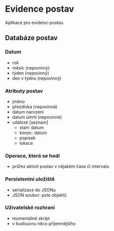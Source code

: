 # Evidence postav

Aplikace pro evidenci postav.

## Databáze postav

### Datum
* rok
* měsíc (nepovinný)
* týden (nepovinný)
* den v týdnu (nepovinný)

### Atributy postav
* jméno
* přezdívka (nepovinná)
* datum narození
* datum úmrtí (nepovinné)
* události [seznam]
  * start: datum
  * konec: datum
  * popisek
  * lokace

### Operace, která se hodí
* průřez aktivit postav v nějakém čase či intervalu

### Persistentní uložiště
* serializace do JSONu
* JSON soubor: pole objektů

### Uživatelské rozhraní
* momentálně skript
* v budoucnu něco příjemnějšího
